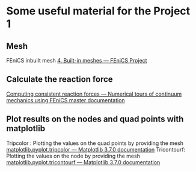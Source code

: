 # Some useful material for the Project 1
## Mesh
FEniCS inbuilt mesh
[4. Built-in meshes — FEniCS Project](https://fenicsproject.org/olddocs/dolfin/1.4.0/python/demo/documented/built-in_meshes/python/documentation.html)
##  Calculate the reaction force
[Computing consistent reaction forces — Numerical tours of continuum mechanics using FEniCS master documentation](https://comet-fenics.readthedocs.io/en/latest/demo/tips_and_tricks/computing_reactions.html)
## Plot results on the nodes and quad points with matplotlib
Tripcolor : Plotting the values on the quad points by providing the mesh
[matplotlib.pyplot.tripcolor — Matplotlib 3.7.0 documentation](https://matplotlib.org/stable/api/_as_gen/matplotlib.pyplot.tripcolor.html)
Tricontourf: Plotting the values on the node by providing the mesh
[matplotlib.pyplot.tricontourf — Matplotlib 3.7.0 documentation](https://matplotlib.org/stable/api/_as_gen/matplotlib.pyplot.tricontourf.html)
